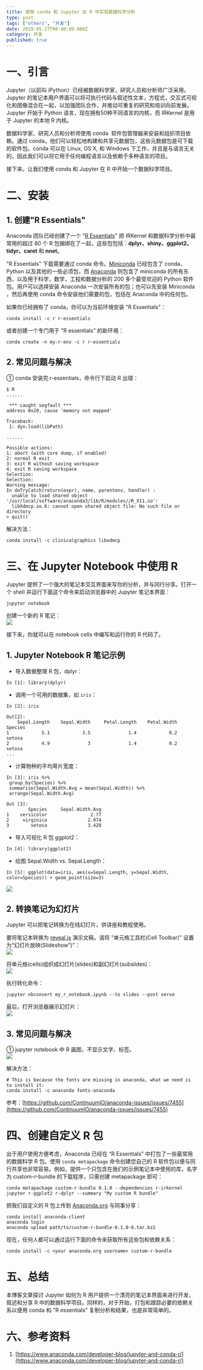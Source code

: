 ```yaml
---
title: 使用 conda 和 Jupyter 在 R 中实现数据科学分析
type: post
tags: ["others", "开发"]
date: 2019-05-27T00:40:09.000Z
category: 开发
published: true
---
```


<a name="be2f0f66"></a>
# 一、引言

Jupyter（以前叫 iPython）已经被数据科学家，研究人员和分析师广泛采用。Jupyter 的笔记本用户界面可以将可执行代码与叙述性文本，方程式，交互式可视化和图像混合在一起，以加强团队合作，并推动可重复的研究和培训向前发展。Jupyter 开始于 Python 语言，现在拥有50种不同语言的内核，而 IRKernel 是用于 Jupyter 的本地 R 内核。

数据科学家、研究人员和分析师使用 conda  软件包管理器来安装和组织项目依赖。通过 conda，他们可以轻松地构建和共享元数据包，这些元数据包是可下载的软件包。conda 可以在 Linux, OS X, 和 Windows 下工作，并且是与语言无关的，因此我们可以将它用于任何编程语言以及依赖于多种语言的项目。

接下来，让我们使用 conda 和 Jupyter 在 R 中开始一个数据科学项目。



<a name="9db04840"></a>
# 二、安装

<a name="7ad68552"></a>
## 1. 创建"R Essentials"

Anaconda 团队已经创建了一个 "[R Essentials](https://anaconda.org/r/r-essentials)" 把 IRKernel 和数据科学分析中最常用的超过 80 个 R 包捆绑在了一起，这些包包括：**dplyr、shiny、ggplot2、tidyr、caret** 和 **nnet**。

"R Essentials" 下载需要通过 conda 命令。[Miniconda](https://conda.io/miniconda.html) 已经包含了 conda、Python 以及其他的一些必须包，而 [Anaconda](https://www.anaconda.com/download/#linux) 则包含了 miniconda 的所有东西，以及用于科学，数学，工程和数据分析的 200 多个最受欢迎的 Python 软件包。用户可以选择安装 Anaconda 一次安装所有的包；也可以先安装 Miniconda ，然后再使用 conda 命令安装他们需要的包，包括在 Anaconda 中的任何包。

如果你已经拥有了 conda，你可以为当前环境安装 "R Essentials"：
```
conda install -c r r-essentials
```

或者创建一个专门用于 "R essentials" 的新环境：
```
conda create -n my-r-env -c r r-essentials
```



<a name="3305e88b"></a>
## 2. 常见问题与解决

① conda 安装完 r-essentials，命令行下启动 R 出错：
```
$ R
......

 *** caught segfault ***
address 0x20, cause 'memory not mapped'

Traceback:
 1: dyn.load(libPath)

......

Possible actions:
1: abort (with core dump, if enabled)
2: normal R exit
3: exit R without saving workspace
4: exit R saving workspace
Selection: 
Selection: 
Warning message:
In doTryCatch(return(expr), name, parentenv, handler) :
  unable to load shared object '/usr/local/software/anaconda3/lib/R/modules//R_X11.so':
  libXdmcp.so.6: cannot open shared object file: No such file or directory
> quit()
```

解决方法：
```
conda install -c clinicalgraphics libxdmcp
```



<a name="ff544aba"></a>
# 三、在 Jupyter Notebook 中使用 R

Jupyter 提供了一个强大的笔记本交互界面来写你的分析，并与同行分享。打开一个 shell 并运行下面这个命令来启动浏览器中的 Jupyter 笔记本界面：
```
jupyter notebook
```

创建一个新的 R 笔记：<br />![](https://qiniu.bioinit.com/yuque/0/2019/png/126032/1558917805308-29f4cb72-8d64-48ec-9e20-66aa93138faa.png#align=left&display=inline&height=513&originHeight=513&originWidth=1920&size=0&status=done&width=1920)

接下来，你就可以在 notebook cells 中编写和运行你的 R 代码了。


<a name="616dc521"></a>
## 1. Jupyter Notebook R 笔记示例

- 导入数据整理 R 包，dplyr：
```
In [1]: library(dplyr)
```

- 调用一个可用的数据集，如 `iris`：
```
In [2]: iris
 
Out[2]:
    Sepal.Length    Sepal.Width     Petal.Length    Petal.Width     Species
1            5.1            3.5              1.4            0.2      setosa
2            4.9              3              1.4            0.2      setosa
...
```

- 计算物种的平均萼片宽度：
```
In [3]: iris %>%
 group_by(Species) %>%
 summarise(Sepal.Width.Avg = mean(Sepal.Width)) %>%
 arrange(Sepal.Width.Avg)
 
Out [3]:
        Species     Sepal.Width.Avg
1    versicolor                2.77
2     virginica               2.974
3        setosa               3.428
```

- 导入可视化 R 包 ggplot2：
```
In [4]: library(ggplot2)
```

- 绘图 Sepal.Width vs. Sepal.Length：
```
In [5]: ggplot(data=iris, aes(x=Sepal.Length, y=Sepal.Width, color=Species)) + geom_point(size=3)
```

![](https://qiniu.bioinit.com/yuque/0/2019/png/126032/1558917805304-e52a15d3-7a95-4e47-81aa-b9f9662379b9.png#align=left&display=inline&height=840&originHeight=840&originWidth=840&size=0&status=done&width=840)

<a name="qmmmX"></a>
## 2. 转换笔记为幻灯片

Jupyter 可以把笔记转换为在线幻灯片，供讲座和教程使用。

要将笔记本转换为 [reveal.js](http://lab.hakim.se/reveal-js/#/) 演示文稿，请将 "单元格工具栏(Cell Toolbar)" 设置为“幻灯片放映(Slideshow”)”：<br />![](https://qiniu.bioinit.com/yuque/0/2019/png/126032/1558917805325-42783b16-6352-4db7-86aa-3001185e4f23.png#align=left&display=inline&height=920&originHeight=920&originWidth=1920&size=0&status=done&width=1920)

将单元格(cells)组织成幻灯片(slides)和副幻灯片(subslides)：<br />![](https://qiniu.bioinit.com/yuque/0/2019/png/126032/1558917805323-5350a60a-2c11-4f42-aa34-c1d7fb3359db.png#align=left&display=inline&height=1013&originHeight=1013&originWidth=1920&size=0&status=done&width=1920)

执行转化命令：
```
jupyter nbconvert my_r_notebook.ipynb --to slides --post serve
```

最后，打开浏览器展示幻灯片：<br />![](https://qiniu.bioinit.com/yuque/0/2019/png/126032/1558917805328-9b7d497c-f0c6-433a-b6b3-dc0423629596.png#align=left&display=inline&height=1013&originHeight=1013&originWidth=1920&size=0&status=done&width=1920)


<a name="6333a7cf"></a>
## 3. 常见问题与解决

① jupyter notebook 中 R 画图，不显示文字、标签。<br />![](https://qiniu.bioinit.com/yuque/0/2019/png/126032/1558917805329-bb7033ad-aa24-4178-b488-1df27ad98684.png#align=left&display=inline&height=840&originHeight=840&originWidth=840&size=0&status=done&width=840)

解决方法：
```
# This is because the fonts are missing in anaconda, what we need is to install it:
conda install -c anaconda fonts-anaconda
```

参考：[https://github.com/ContinuumIO/anaconda-issues/issues/7455](https://github.com/ContinuumIO/anaconda-issues/issues/7455)


<a name="947cb77a"></a>
# 四、创建自定义 R 包

出于用户使用方便考虑，Anaconda 已经在 “R Essentials” 中打包了一些最常用的数据科学 R 包。使用 `conda metapackage` 命令创建您自己的 R 软件包以便与同行共享也非常容易。例如，提供一个只包含在我们的示例笔记本中使用的库，名字为 custom-r-bundle 的下载程序，只需创建 metapackage 即可：
```
conda metapackage custom-r-bundle 0.1.0 --dependencies r-irkernel jupyter r-ggplot2 r-dplyr --summary "My custom R bundle"
```

把我们自定义的 R 包上传到 [Anaconda.org](https://anaconda.org/) 与同事分享：
```
conda install anaconda-client
anaconda login
anaconda upload path/to/custom-r-bundle-0.1.0-0.tar.bz2
```

现在，任何人都可以通过运行下面的命令来获取所有这些包和依赖关系：
```
conda install -c <your anaconda.org username> custom-r-bundle
```


<a name="f5e882ad"></a>
# 五、总结

本博客文章探讨 Jupyter 如何为 R 用户提供一个漂亮的笔记本界面来进行开发，叙述和分享 R 中的数据科学项目。同样的，对于开始，打包和跟踪必要的依赖关系以便用 conda 和 "R essentials" 复制分析和结果，也是非常简单的。


<a name="aBLtw"></a>
# 六、参考资料

1. [https://www.anaconda.com/developer-blog/jupyter-and-conda-r/](https://www.anaconda.com/developer-blog/jupyter-and-conda-r/)
